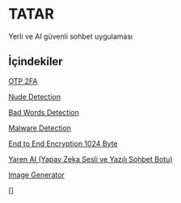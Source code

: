 
# TATAR

Yerli ve AI güvenli sohbet uygulaması



## İçindekiler

[OTP 2FA]()

[Nude Detection]()

[Bad Words Detection]()

[Malware Detection]()

[End to End Encryption 1024 Byte]()

[Yaren AI (Yapay Zeka Sesli ve Yazılı Sohbet Botu)]()

[Image Generator]()

[]


